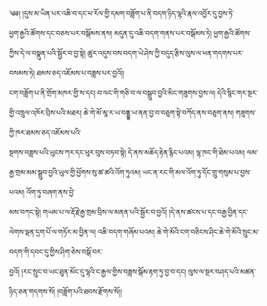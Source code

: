 ﻿  
༄༅། །དུས་མ་ཡིན་པར་འཆི་བ་དང་ཕ་རོལ་གྱི་དམག་བཟློག་པ་ནི་བདག་ཉིད་ལྷའི་རྣལ་འབྱོར་དུ་བྱས་ཏེ་  
ཕྱག་རྒྱའི་ཚོགས་དང་བཅས་པར་བསྒོམས་ནས། མདུན་དུ་འཆི་བདག་གནས་པར་བསྒོམས་ཏེ། ཕྱག་རྒྱའི་ཚོགས་ཀྱིས་དེ་ལ་བསྣུན་པའི་སྦྱོར་བ་བྱ་སྟེ། ཚུར་འདུས་བས་བདག་ཡེ་ཤེས་ཀྱི་བདུད་རྩིས་ལུས་ལ་ཕན་གདགས་པར་བསམས་ཏེ། ཐམས་ཅད་འཇོམས་པ་བཟླས་པར་བྱའོ།།  
ངག་བཟློག་པ་ནི་གྲོག་མཁར་གྱི་ས་དང། བ་ལང་གི་གཅི་བ་ལ་བསྒྲུབ་བྱའི་མིང་གཟུགས་བྱས་ལ། དེའི་སྙིང་གར་སྔར་གྱི་འཁྲུལ་འཁོར་བྲིས་པའི་མཐར། ཆེ་གེ་མོ་མཱ་ར་ཡ་བནྡྷ་ཡ་ནན་བྱ་བ་བཅུག་སྟེ་བཀོད་ནས་བཅུག་ནས། གཟུགས་ཀྱི་ཁར་ཐམས་ཅད་འཇོམས་པའི་  
སྔགས་བཟླས་པའི་ཡུངས་ཀར་དང་ཕུར་བུས་བཏབ་སྟེ། དེ་ནས་མཆོད་རྟེན་རྙིང་པའམ། ལྷ་ཁང་གི་ཐེམ་པའམ། ལམ་རྒྱ་གྲམ་མམ་སྒྲུབ་བྱའི་ཡུལ་གྱི་ཕྱོགས་སུ་ཚ་ཚའི་འོག་ཏུའམ། ཡང་ན་རང་གི་མལ་འོག་ཏུ་དོང་གྲུ་གསུམ་པ་བྱས་པའམ། འོག་ཏུ་བཞག་ནས་བྱེ་  
མས་བཀང་སྟེ། གཡམ་པ་ལ་རྡོ་རྗེ་རྒྱ་གྲམ་བྲིས་ལ་མནན་པའི་སྦྱོར་བ་བྱའོ། །དེ་ནས་ཚངས་པ་དང་བརྒྱ་བྱིན་དང་ལེགས་ལྡན་དྲག་པོ་ལ་གཏོར་མ་བྱིན་ལ། འཆི་བདག་གཞོམ་པའམ། ཆེ་གེ་མོའི་ངག་བཅིངས་ཤིང་ཆེ་གེ་མོའི་སྲུང་མ་བདག་གི་དབང་དུ་གྱིས་ཤིག་ཅེས་བསྒོ་བར་  
བྱའོ། །རང་སྲུང་བ་ཡང་ཐུན་མོང་དུ་ལྷའི་ང་རྒྱལ་གྱིས་བཟླས་སྒོམ་རྟག་ཏུ་བྱ་བ་དང། ལུས་ལ་སྔར་བཤད་པའི་མཚན་ཉིད་ཅན་གདགས་སོ། །བཟློག་པའི་ཐབས་རྫོགས་སོ།།  
  
